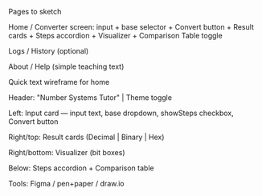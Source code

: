 Pages to sketch

Home / Converter screen: input + base selector + Convert button + Result cards + Steps accordion + Visualizer + Comparison Table toggle

Logs / History (optional)

About / Help (simple teaching text)

Quick text wireframe for home

Header: "Number Systems Tutor" | Theme toggle

Left: Input card — input text, base dropdown, showSteps checkbox, Convert button

Right/top: Result cards (Decimal | Binary | Hex)

Right/bottom: Visualizer (bit boxes)

Below: Steps accordion + Comparison table

Tools: Figma / pen+paper / draw.io